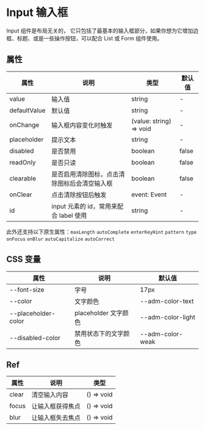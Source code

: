 # Input 输入框

Input 组件是布局无关的， 它只包括了最基本的输入框部分，如果你想为它增加边框、标题、或是一些操作按钮，可以配合 List 或 Form 组件使用。

<code src="./demos/index.tsx"></code>

## 属性

| 属性         | 说明                                         | 类型                    | 默认值 |
| ------------ | -------------------------------------------- | ----------------------- | ------ |
| value        | 输入值                                       | string                  | -      |
| defaultValue | 默认值                                       | string                  | -      |
| onChange     | 输入框内容变化时触发                         | (value: string) => void | -      |
| placeholder  | 提示文本                                     | string                  | -      |
| disabled     | 是否禁用                                     | boolean                 | false  |
| readOnly     | 是否只读                                     | boolean                 | false  |
| clearable    | 是否启用清除图标，点击清除图标后会清空输入框 | boolean                 | false  |
| onClear      | 点击清除按钮后触发                           | event: Event            | -      |
| id           | input 元素的 id，常用来配合 label 使用       | string                  | -      |

此外还支持以下原生属性：`maxLength` `autoComplete` `enterKeyHint` `pattern` `type` `onFocus` `onBlur` `autoCapitalize` `autoCorrect`

## CSS 变量

| 属性                | 说明                 | 默认值            |
| ------------------- | -------------------- | ----------------- |
| --font-size         | 字号                 | 17px              |
| --color             | 文字颜色             | --adm-color-text  |
| --placeholder-color | placeholder 文字颜色 | --adm-color-light |
| --disabled-color    | 禁用状态下的文字颜色 | --adm-color-weak  |

## Ref

| 属性  | 说明             | 类型       |
| ----- | ---------------- | ---------- |
| clear | 清空输入内容     | () => void |
| focus | 让输入框获得焦点 | () => void |
| blur  | 让输入框失去焦点 | () => void |
